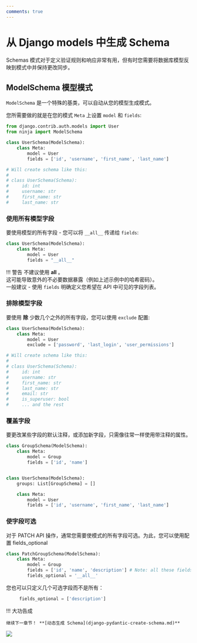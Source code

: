 ```yaml
---
comments: true
---
```

# 从 Django models 中生成 Schema


Schemas 模式对于定义验证规则和响应非常有用，但有时您需要将数据库模型反映到模式中并保持更改同步。
## ModelSchema 模型模式

`ModelSchema` 是一个特殊的基类，可以自动从您的模型生成模式。

您所需要做的就是在您的模式 `Meta` 上设置 `model` 和 `fields`:


```python hl_lines="2 5 6 7"
from django.contrib.auth.models import User
from ninja import ModelSchema

class UserSchema(ModelSchema):
    class Meta:
        model = User
        fields = ['id', 'username', 'first_name', 'last_name']

# Will create schema like this:
# 
# class UserSchema(Schema):
#     id: int
#     username: str
#     first_name: str
#     last_name: str
```

### 使用所有模型字段

要使用模型的所有字段 - 您可以将 `__all__` 传递给 `fields`:

```python hl_lines="4"
class UserSchema(ModelSchema):
    class Meta:
        model = User
        fields = "__all__"
```
!!! 警告
    不建议使用 __all__ 。
    <br>
    这可能导致意外的不必要数据暴露（例如上述示例中的哈希密码）。
    <br>
    一般建议 - 使用 `fields` 明确定义您希望在 API 中可见的字段列表。

### 排除模型字段

要使用 **除** 少数几个之外的所有字段，您可以使用 `exclude` 配置:

```python hl_lines="4"
class UserSchema(ModelSchema):
    class Meta:
        model = User
        exclude = ['password', 'last_login', 'user_permissions']

# Will create schema like this:
# 
# class UserSchema(Schema):
#     id: int
#     username: str
#     first_name: str
#     last_name: str
#     email: str
#     is_superuser: bool
#     ... and the rest

```

### 覆盖字段

要更改某些字段的默认注释，或添加新字段，只需像往常一样使用带注释的属性。
```python hl_lines="1 2 3 4 8"
class GroupSchema(ModelSchema):
    class Meta:
        model = Group
        fields = ['id', 'name']


class UserSchema(ModelSchema):
    groups: List[GroupSchema] = []

    class Meta:
        model = User
        fields = ['id', 'username', 'first_name', 'last_name']

```


### 使字段可选

对于 PATCH API 操作，通常您需要使模式的所有字段可选。为此，您可以使用配置 fields_optional

```python hl_lines="5"
class PatchGroupSchema(ModelSchema):
    class Meta:
        model = Group
        fields = ['id', 'name', 'description'] # Note: all these fields are required on model level
        fields_optional = '__all__'
```

您也可以只定义几个可选字段而不是所有：
```python
     fields_optional = ['description']
```

!!! 大功告成

    继续下一章节！ **[动态生成 Schema](django-pydantic-create-schema.md)**

<img style="object-fit: cover; object-position: 50% 50%;" loading="lazy" fetchpriority="auto" aria-hidden="true" draggable="false" src="https://picsum.photos/825/47.jpg">

